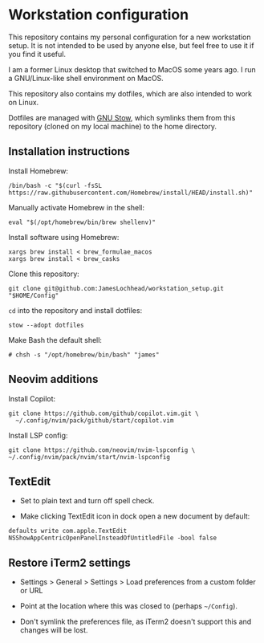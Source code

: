 # Workstation configuration

This repository contains my personal configuration for a new workstation setup.
It is not intended to be used by anyone else, but feel free to use it if you
find it useful.

I am a former Linux desktop that switched to MacOS some years ago. I run a
GNU/Linux-like shell environment on MacOS.

This repository also contains my dotfiles, which are also intended to work on
Linux.

Dotfiles are managed with [GNU Stow](https://www.gnu.org/software/stow/), which
symlinks them from this repository (cloned on my local machine) to the home
directory.

## Installation instructions

Install Homebrew:

```
/bin/bash -c "$(curl -fsSL https://raw.githubusercontent.com/Homebrew/install/HEAD/install.sh)"
```

Manually activate Homebrew in the shell:

```
eval "$(/opt/homebrew/bin/brew shellenv)"
```

Install software using Homebrew:

```
xargs brew install < brew_formulae_macos
xargs brew install < brew_casks
```

Clone this repository:

```
git clone git@github.com:JamesLochhead/workstation_setup.git "$HOME/Config"
```

`cd` into the repository and install dotfiles:

```
stow --adopt dotfiles
```

Make Bash the default shell:

```
# chsh -s "/opt/homebrew/bin/bash" "james"
```

## Neovim additions

Install Copilot:

```
git clone https://github.com/github/copilot.vim.git \
  ~/.config/nvim/pack/github/start/copilot.vim
```

Install LSP config:

```
git clone https://github.com/neovim/nvim-lspconfig \
~/.config/nvim/pack/nvim/start/nvim-lspconfig
```

## TextEdit

- Set to plain text and turn off spell check.

- Make clicking TextEdit icon in dock open a new document by default:

```
defaults write com.apple.TextEdit NSShowAppCentricOpenPanelInsteadOfUntitledFile -bool false
```

## Restore iTerm2 settings

- Settings > General > Settings > Load preferences from a custom folder or URL

- Point at the location where this was closed to (perhaps `~/Config`).

- Don't symlink the preferences file, as iTerm2 doesn't support this and
  changes will be lost.
